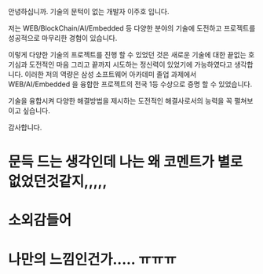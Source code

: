 안녕하십니까. 기술의 문턱이 없는 개발자 이주호 입니다.

 저는 WEB/BlockChain/AI/Embedded 등 다양한 분야의 기술에 도전하고 프로젝트를 성공적으로 마무리한 경험이 있습니다.

 이렇게 다양한 기술의 프로젝트를 진행 할 수 있었던 것은 새로운 기술에 대한 끝없는 호기심과 도전적인 마음 그리고 끝까지 시도하는 정신력이 있었기에 가능하였다고 생각합니다. 이러한 저의 역량은 삼성 소프트웨어 아카데미 졸업 과제에서 WEB/AI/Embedded 을 융합한 프로젝트의 전국 1등 수상으로 증명 할 수 있었습니다.

  기술을 융합시켜 다양한 해결방법을 제시하는 도전적인 해결사로서의 능력을 꼭 펼쳐보이고 싶습니다.

감사합니다.





# 문득 드는 생각인데 나는 왜 코멘트가 별로 없었던것같지,,,,,

# 소외감들어

# 나만의 느낌인건가..... ㅠㅠㅠ


